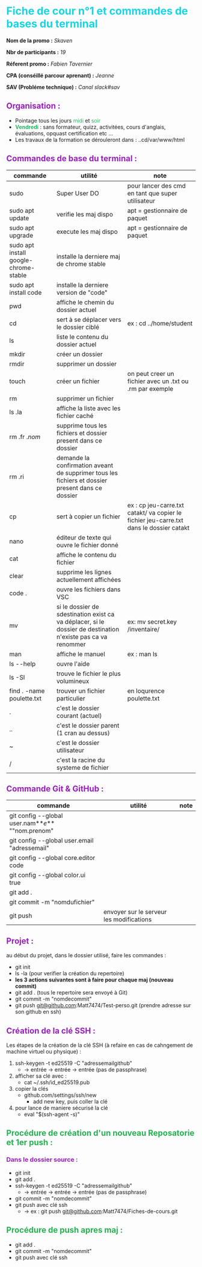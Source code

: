 # <span style="color: #18D5E2">Fiche de cour n°1 et commandes de bases du terminal</span>

**Nom de la promo :** _Skaven_

**Nbr de participants :** _19_

**Réferent promo :** _Fabien Tavernier_

**CPA (conséillé parcour aprenant) :** _Jeanne_

**SAV (Probléme technique) :** _Canal slack#sav_

## <span style="color: #92B">Organisation :</span>

- Pointage tous les jours <span style="color: #26B260">midi</span> et <span style="color: #26B260"> soir </span>
- <span style="color: #26B260">**Vendredi**</span> : sans formateur, quizz, activitées, cours d'anglais, évaluations, opquast certification etc ...
- Les travaux de la formation se dérouleront dans : ..cd/var/www/html

## <span style="color: #92B">Commandes de base du terminal :</span>

|commande|utilité|note|
|---|---|---|
|sudo |Super User DO|pour lancer des cmd en tant que super utilisateur
|sudo apt update|verifie les maj dispo| apt = gestionnaire de paquet|
|sudo apt upgrade|execute les maj dispo|apt = gestionnaire de paquet|
|sudo apt install google-chrome-stable|installe la derniere maj de chrome stable|
|sudo apt install code|installe la derniere version de "code"|
|pwd|affiche le chemin du dossier actuel|
|cd|sert à se déplacer vers le dossier ciblé| ex : cd ../home/student
|ls |liste le contenu du dossier actuel
|mkdir|créer un dossier|
|rmdir|supprimer un dossier|
|touch|créer un fichier| on peut creer un fichier avec un .txt ou .rm par exemple
|rm |supprimer un fichier|
|ls .la|affiche la liste avec les fichier caché|
|rm .fr ._nom_|supprime tous les fichiers et dossier present dans ce dossier|
|rm .ri|demande la confirmation aveant de supprimer tous les fichiers et dossier present dans ce dossier
|cp|sert à copier un fichier|ex : cp jeu-carre.txt catakt/ va copier le fichier jeu-carre.txt dans le dossier catakt
|nano|éditeur de texte qui ouvre le fichier donné|
|cat|affiche le contenu du fichier|
|clear|supprime les lignes actuellement affichées|
|code . |ouvre les fichiers dans VSC|
|mv|si le dossier de sdestination exist ca va déplacer, si le dossier de destination n'existe pas ca va renommer| ex: mv secret.key /inventaire/
|man |affiche le manuel|ex : man ls|
|ls --help|ouvre l'aide|
|ls -Sl|trouve le fichier le plus volumineux|
|find . -name poulette.txt|trouver un fichier particulier|en loqurence poulette.txt|
|.|c'est le dossier courant (actuel)|
|..|c'est le dossier parent (1 cran au dessus)|
|~|c'est le dossier utilisateur|
|/|c'est la racine du systeme de fichier|

## <span style="color: #92B">Commande Git & GitHub :</span>

|commande|utilité|note|
|---|---|---|
|git config --global user.nam**_e_** ""nom.prenom"|   |
|git config --global user.email "adressemail"
|git config --global core.editor code
|git config --global color.ui true
|git add . |
|git commit -m "nomdufichier"|
|git push|envoyer sur le serveur les modifications

## <span style="color: #92B">Projet :</span>

au début du projet, dans le dossier utilisé, faire les commandes :

- git init
- ls -la (pour verifier la création du repertoire)
- **les 3 actions suivantes sont à faire pour chaque maj (nouveau commit)**
- git add . (tous le repertoire sera envoyé à Git)
- git commit -m "nomdecommit"
- git push git@github.com:Matt7474/Test-perso.git (prendre adresse sur son github en ssh)


## <span style="color: #92B">Création de la clé SSH :</span>

Les étapes de la création de la clé SSH (à refaire en cas de cahngement de machine virtuel ou physique) :

1. ssh-keygen -t ed25519 -C "adressemailgithub"
     - -> entrée -> entrée -> entrée (pas de passphrase)
2. afficher sa clé avec :
     - cat ~/.ssh/id_ed25519.pub
3. copier la clés
     - github.com/settings/ssh/new
       - add new key, puis coller la clé
4. pour lance de maniere sécurisé la clé
     - eval "$(ssh-agent -s)"
  
## <span style="color: #26B250">Procédure de création d'un nouveau Reposatorie et 1er push :</span>

###  <span style="color: #92B">Dans le dossier source :

- git init
- git add .
- ssh-keygen -t ed25519 -C "adressemailgithub"
     - -> entrée -> entrée -> entrée (pas de passphrase)
- git commit -m "nomdecommit"
- git push avec clé ssh
     - -> ex : git push git@github.com:Matt7474/Fiches-de-cours.git

## <span style="color: #26B250">Procédure de push apres maj :</span>

- git add .
- git commit -m "nomdecommit"
- git push avec clé ssh
  